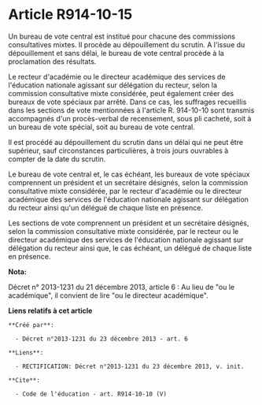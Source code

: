 # Article R914-10-15

Un bureau de vote central est institué pour chacune des commissions consultatives mixtes. Il procède au dépouillement du
scrutin. A l'issue du dépouillement et sans délai, le bureau de vote central procède à la proclamation des résultats. 

Le recteur d'académie ou le directeur académique des services de l'éducation nationale agissant sur délégation du recteur,
selon la commission consultative mixte considérée, peut également créer des bureaux de vote spéciaux par arrêté. Dans ce cas,
les suffrages recueillis dans les sections de vote mentionnées à l'article R. 914-10-10 sont transmis accompagnés d'un
procès-verbal de recensement, sous pli cacheté, soit à un bureau de vote spécial, soit au bureau de vote central. 

Il est procédé au dépouillement du scrutin dans un délai qui ne peut être supérieur, sauf circonstances particulières, à
trois jours ouvrables à compter de la date du scrutin. 

Le bureau de vote central et, le cas échéant, les bureaux de vote spéciaux comprennent un président et un secrétaire
désignés, selon la commission consultative mixte considérée, par le recteur d'académie ou le directeur académique des
services de l'éducation nationale agissant sur délégation du recteur ainsi qu'un délégué de chaque liste en présence. 

Les sections de vote comprennent un président et un secrétaire désignés, selon la commission consultative mixte considérée,
par le recteur ou le directeur académique des services de l'éducation nationale agissant sur délégation du recteur ainsi que,
le cas échéant, un délégué de chaque liste en présence.

**Nota:**

Décret n° 2013-1231 du 21 décembre 2013, article 6 : Au lieu de "ou le académique", il convient de lire "ou le directeur
académique".

**Liens relatifs à cet article**

	**Créé par**:

	  - Décret n°2013-1231 du 23 décembre 2013 - art. 6

	**Liens**:

	  - RECTIFICATION: Décret n°2013-1231 du 23 décembre 2013, v. init.

	**Cite**:

	  - Code de l'éducation - art. R914-10-10 (V)
